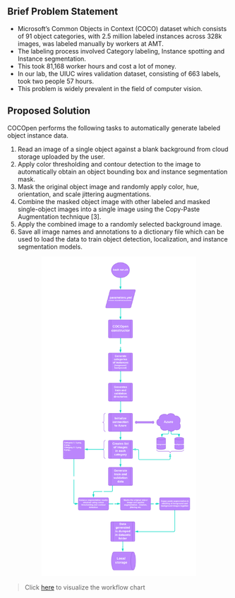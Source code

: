 ## **Brief Problem Statement**
- Microsoft’s Common Objects in Context (COCO) dataset which consists of 91 object categories, with 2.5 million labeled instances across 328k images, was labeled manually by workers at AMT.
- The labeling process involved Category labeling, Instance spotting and Instance segmentation.
- This took 81,168 worker hours and cost a lot of money.
- In our lab, the UIUC wires validation dataset, consisting of 663 labels, took two people 57 hours.
- This problem is widely prevalent in the field of computer vision.

## **Proposed Solution**

COCOpen performs the following tasks to automatically generate labeled object instance data.

1. Read an image of a single object against a blank background from cloud storage uploaded by the user.
2. Apply color thresholding and contour detection to the image to automatically obtain an object bounding box and instance segmentation mask.
3. Mask the original object image and randomly apply color, hue, orientation, and scale jittering augmentations.
4. Combine the masked object image with other labeled and masked single-object images into a single image using the Copy-Paste Augmentation technique [3].
5. Apply the combined image to a randomly selected background image.
6. Save all image names and annotations to a dictionary file which can be used to load the data to train object detection, localization, and instance segmentation models.

<p align="center">
  <img src="https://github.com/RMDLO/COCOpen-OpenCV/blob/review/.github/images/COCOpen-working-flowchart.png" width="350" title="API workflow chart">
</p>

> Click [here](https://lucid.app/lucidchart/0a4a27fb-8f8a-474d-a976-541deb310a02/edit?viewport_loc=167%2C1568%2C2219%2C1041%2C0_0&invitationId=inv_83183c78-2c16-47fc-9b46-14bd97aa2f5f) to visualize the workflow chart